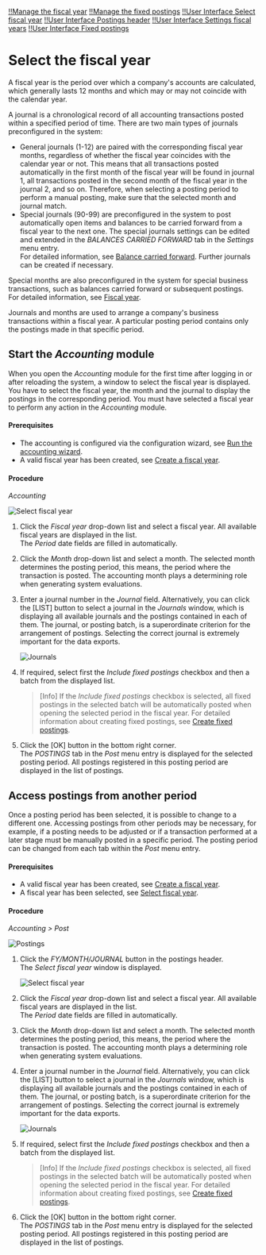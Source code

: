 [!!Manage the fiscal year](../Integration/04_ManageFiscalYear.md)
[!!Manage the fixed postings](../Integration/06_ManageFixedBookings.md)
[!!User Interface Select fiscal year](../UserInterface/00a_FiscalYear.md)
[!!User Interface Postings header](../UserInterface/01_Header.md)
[!!User Interface Settings fiscal years](../UserInterface/02d_FiscalYears.md)
[!!User Interface Fixed postings](../UserInterface/02f_FixedBookings.md)

# Select the fiscal year

A fiscal year is the period over which a company's accounts are calculated, which generally lasts 12 months and which may or may not coincide with the calendar year.

A journal is a chronological record of all accounting transactions posted within a specified period of time. There are two main types of journals preconfigured in the system:
- General journals (1-12) are paired with the corresponding fiscal year months, regardless of whether the fiscal year coincides with the calendar year or not. This means that all transactions posted automatically in the first month of the fiscal year will be found in journal 1, all transactions posted in the second month of the fiscal year in the journal 2, and so on. Therefore, when selecting a posting period to perform a manual posting, make sure that the selected month and journal match.
- Special journals (90-99) are preconfigured in the system to post automatically open items and balances to be carried forward from a fiscal year to the next one. The special journals settings can be edited and extended in the *BALANCES CARRIED FORWARD* tab in the *Settings* menu entry.    
For detailed information, see [Balance carried forward](../UserInterface/02h_BalanceCarriedForward.md). Further journals can be created if necessary.

Special months are also preconfigured in the system for special business transactions, such as balances carried forward or subsequent postings.   
For detailed information, see [Fiscal year](../UserInterface/00a_FiscalYear.md).

Journals and months are used to arrange a company's business transactions within a fiscal year. A particular posting period contains only the postings made in that specific period.



## Start the *Accounting* module

When you open the *Accounting* module for the first time after logging in or after reloading the system, a window to select the fiscal year is displayed. You have to select the fiscal year, the month and the journal to display the postings in the corresponding period. You must have selected a fiscal year to perform any action in the *Accounting* module.

#### Prerequisites

- The accounting is configured via the configuration wizard, see [Run the accounting wizard](../Integration/01_RunAccountingWizard.md).
- A valid fiscal year has been created, see [Create a fiscal year](../Integration/04_ManageFiscalYear.md#create-a-fiscal-year).

#### Procedure

*Accounting*

![Select fiscal year](../../Assets/Screenshots/RetailSuiteAccounting/SelectFiscalYear.png "[Select fiscal year]")

1. Click the *Fiscal year* drop-down list and select a fiscal year. All available fiscal years are displayed in the list.    
    The *Period* date fields are filled in automatically.

2. Click the *Month* drop-down list and select a month. The selected month determines the posting period, this means, the period where the transaction is posted. The accounting month plays a determining role when generating system evaluations.

3. Enter a journal number in the *Journal* field. Alternatively, you can click the [LIST] button to select a journal in the *Journals* window, which is displaying all available journals and the postings contained in each of them. The journal, or posting batch, is a superordinate criterion for the arrangement of postings. Selecting the correct journal is extremely important for the data exports.

    ![Journals](../../Assets/Screenshots/RetailSuiteAccounting/Journals.png "[Journals]")

4. If required, select first the *Include fixed postings* checkbox and then a batch from the displayed list.

    > [Info] If the *Include fixed postings* checkbox is selected, all fixed postings in the selected batch will be automatically posted when opening the selected period in the fiscal year. For detailed information about creating fixed postings, see [Create fixed postings](../Integration/06_ManageFixedBookings.md#create-fixed-postings).

5. Click the [OK] button in the bottom right corner.   
    The *POSTINGS* tab in the *Post* menu entry is displayed for the selected posting period.  All postings registered in this posting period are displayed in the list of postings.



## Access postings from another period

Once a posting period has been selected, it is possible to change to a different one. Accessing postings from other periods may be necessary, for example, if a posting needs to be adjusted or if a transaction performed at a later stage must be manually posted in a specific period. The posting period can be changed from each tab within the *Post* menu entry.

#### Prerequisites

- A valid fiscal year has been created, see [Create a fiscal year](../Integration/04_ManageFiscalYear.md#create-a-fiscal-year).
- A fiscal year has been selected, see [Select fiscal year](./01_SelectFiscalYear.md).

#### Procedure

*Accounting > Post*

![Postings](../../Assets/Screenshots/RetailSuiteAccounting/Book/Bookings/Bookings.png "[Postings]")

1. Click the *FY/MONTH/JOURNAL* button in the postings header.  
    The *Select fiscal year* window is displayed.  

    ![Select fiscal year](../../Assets/Screenshots/RetailSuiteAccounting/SelectFiscalYear.png "[Select fiscal year]")

2. Click the *Fiscal year* drop-down list and select a fiscal year. All available fiscal years are displayed in the list.    
    The *Period* date fields are filled in automatically.

3. Click the *Month* drop-down list and select a month.  The selected month determines the posting period, this means, the period where the transaction is posted. The accounting month plays a determining role when generating system evaluations.

4. Enter a journal number in the *Journal* field. Alternatively, you can click the [LIST] button to select a journal in the *Journals* window, which is displaying all available journals and the postings contained in each of them. The journal, or posting batch, is a superordinate criterion for the arrangement of postings. Selecting the correct journal is extremely important for the data exports.

    ![Journals](../../Assets/Screenshots/RetailSuiteAccounting/Journals.png "[Journals]")

5. If required, select first the *Include fixed postings* checkbox and then a batch from the displayed list.

    > [Info] If the *Include fixed postings* checkbox is selected, all fixed postings in the selected batch will be automatically posted when opening the selected period in the fiscal year. For detailed information about creating fixed postings, see [Create fixed postings](../Integration/06_ManageFixedBookings.md#create-fixed-postings).

6. Click the [OK] button in the bottom right corner.   
    The *POSTINGS* tab in the *Post* menu entry is displayed for the selected posting period.  All postings registered in this posting period are displayed in the list of postings.
